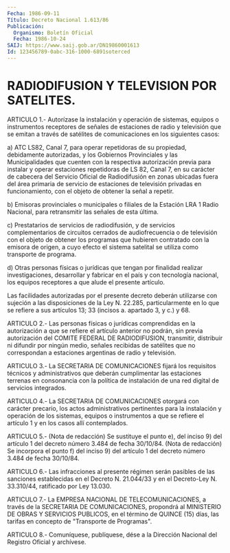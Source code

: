 ```yaml
---
Fecha: 1986-09-11
Título: Decreto Nacional 1.613/86
Publicación:
  Organismo: Boletín Oficial
  Fecha: 1986-10-24
SAIJ: https://www.saij.gob.ar/DN19860001613
Id: 123456789-0abc-316-1000-6891soterced
---
```

# RADIODIFUSION Y TELEVISION POR SATELITES.

<a id="1"></a>
ARTICULO 1.- Autorízase la instalación y operación de sistemas, equipos  o  instrumentos  receptores  de  señales  de estaciones de radio  y  televisión  que  se  emitan  a  través  de  satélites  de comunicaciones en los siguientes casos:

a)  ATC  LS82,  Canal  7,  para operar repetidoras de su propiedad, debidamente  autorizadas,  y  los   Gobiernos  Provinciales  y  las Municipalidades que cuenten con la respectiva  autorización  previa para  instalar  y operar estaciones repetidoras de LS 82, Canal  7, en su carácter de  cabecera  del  Servicio Oficial de Radiodifusión en  zonas  ubicadas  fuera  del  área  primaria    de  servicio  de estaciones de televisión privadas en funcionamiento,  con el objeto de obtener la señal a repetir.

b)  Emisoras  provinciales o municipales o filiales de la  Estación LRA  1  Radio Nacional,  para  retransmitir  las  señales  de  esta última.

c) Prestatarios  de  servicios  de  radiodifusión,  y  de servicios complementarios  de  circuitos  cerrados  de audiofrecuencia  o  de televisión  con  el  objeto de obtener los programas  que  hubieren contratado con la emisora  de  origen,  a  cuyo  efecto  el sistema satelital se utiliza como transporte de programa.

d)  Otras  personas  físicas  o  jurídicas que tengan por finalidad realizar investigaciones, desarrollar  y  fabricar en el país y con tecnología  nacional,  los  equipos  receptores   a  que  alude  el presente artículo.

Las  facilidades  autorizadas  por  el  presente  decreto   deberán utilizarse  con  sujeción  a las disposiciones de la Ley N. 22.285, particularmente  en  lo que se  refiere  a  sus  artículos  13;  33 (incisos a. apartado 3, y c.) y 68.

<a id="2"></a>
ARTICULO  2.- Las personas físicas o jurídicas comprendidas en la autorización  a  que  se refiere el artículo anterior no podrán, sin  previa  autorización  del  COMITE  FEDERAL  DE  RADIODIFUSION, transmitir,  distribuir  ni  difundir  por  ningún  medio,  señales recibidas de satélites que no  correspondan a estaciones argentinas de radio y televisión.

<a id="3"></a>
ARTICULO  3.-  La  SECRETARIA  DE  COMUNICACIONES  fijará  los requisitos  técnicos y administrativos que deberán cumplimentar las estaciones terrenas  en  consonancia con la política de instalación de una red digital de servicios integrados.

<a id="4"></a>
ARTICULO  4.-  La  SECRETARIA  DE  COMUNICACIONES otorgará con carácter precario, los actos administrativos  pertinentes  para  la instalación  y  operación de los sistemas, equipos o instrumentos a que se refiere el  artículo  1  y  en  los casos allí contemplados.

<a id="5"></a>
ARTICULO 5.- (Nota de redacción) Se sustituye el punto e), del inciso 9) del artículo 1 del decreto número 3.484 de fecha 30/10/84. (Nota de redacción) Se incorpora el punto f) del inciso 9) del artículo 1 del decreto número 3.484 de fecha 30/10/84.

<a id="6"></a>
ARTICULO 6.- Las infracciones al presente régimen serán pasibles de las sanciones establecidas en el Decreto N. 21.044/33 y  en el Decreto-Ley N. 33.310/44, ratificado por Ley 13.030.

<a id="7"></a>
ARTICULO 7.- La EMPRESA NACIONAL DE TELECOMUNICACIONES, a través de la SECRETARIA DE COMUNICACIONES, propondrá  al MINISTERIO DE OBRAS Y SERVICIOS PUBLICOS, en el término de QUINCE  (15)  días, las tarifas en concepto de "Transporte de Programas".

<a id="8"></a>
ARTICULO 8.- Comuníquese, publíquese, dése a la Dirección Nacional del Registro Oficial y archívese.